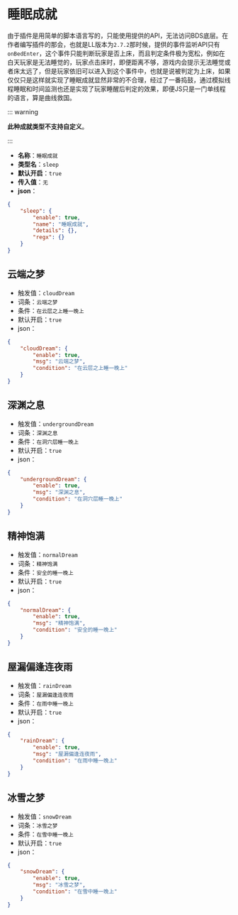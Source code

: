 # 睡眠成就

由于插件是用简单的脚本语言写的，只能使用提供的API，无法访问BDS底层。在作者编写插件的那会，也就是LL版本为`2.7.2`那时候，提供的事件监听API只有`onBedEnter`，这个事件只能判断玩家是否上床，而且判定条件极为宽松，例如在白天玩家是无法睡觉的，玩家点击床时，即便距离不够，游戏内会提示无法睡觉或者床太远了，但是玩家依旧可以进入到这个事件中，也就是说被判定为上床，如果仅仅只是这样就实现了睡眠成就显然非常的不合理，经过了一番捣鼓，通过模拟线程睡眠和时间监测也还是实现了玩家睡醒后判定的效果，即便JS只是一门单线程的语言，算是曲线救国。



::: warning

**此种成就类型不支持自定义**。

:::



- **名称**：`睡眠成就`
- **类型名**：`sleep`
- **默认开启**：`true`
- **传入值**：`无`
- **json**：

```json
{
	"sleep": {
		"enable": true,
		"name": "睡眠成就",
		"details": {},
		"regx": {}
	}
}
```



## 云端之梦

- 触发值：`cloudDream`
- 词条：`云端之梦`
- 条件：`在云层之上睡一晚上`
- 默认开启：`true`
- json：

```json
{
	"cloudDream": {
		"enable": true,
		"msg": "云端之梦",
		"condition": "在云层之上睡一晚上"
	}
}
```


## 深渊之息

- 触发值：`undergroundDream`
- 词条：`深渊之息`
- 条件：`在洞穴层睡一晚上`
- 默认开启：`true`
- json：

```json
{
	"undergroundDream": {
		"enable": true,
		"msg": "深渊之息",
		"condition": "在洞穴层睡一晚上"
	}
}
```


## 精神饱满

- 触发值：`normalDream`
- 词条：`精神饱满`
- 条件：`安全的睡一晚上`
- 默认开启：`true`
- json：

```json
{
	"normalDream": {
		"enable": true,
		"msg": "精神饱满",
		"condition": "安全的睡一晚上"
	}
}
```


## 屋漏偏逢连夜雨

- 触发值：`rainDream`
- 词条：`屋漏偏逢连夜雨`
- 条件：`在雨中睡一晚上`
- 默认开启：`true`
- json：

```json
{
	"rainDream": {
		"enable": true,
		"msg": "屋漏偏逢连夜雨",
		"condition": "在雨中睡一晚上"
	}
}
```


## 冰雪之梦

- 触发值：`snowDream`
- 词条：`冰雪之梦`
- 条件：`在雪中睡一晚上`
- 默认开启：`true`
- json：

```json
{
	"snowDream": {
		"enable": true,
		"msg": "冰雪之梦",
		"condition": "在雪中睡一晚上"
	}
}
```



